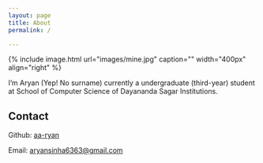 ```yaml
---
layout: page
title: About
permalink: /

---
```


{% include image.html url="images/mine.jpg" caption="" width="400px" align="right" %}

I’m Aryan (Yep! No surname) currently a undergraduate (third-year) student at School of Computer Science of Dayananda Sagar Institutions.


## Contact

Github: [aa-ryan](https://github.com/aa-ryan) <br/>

Email: aryansinha6363@gmail.com
